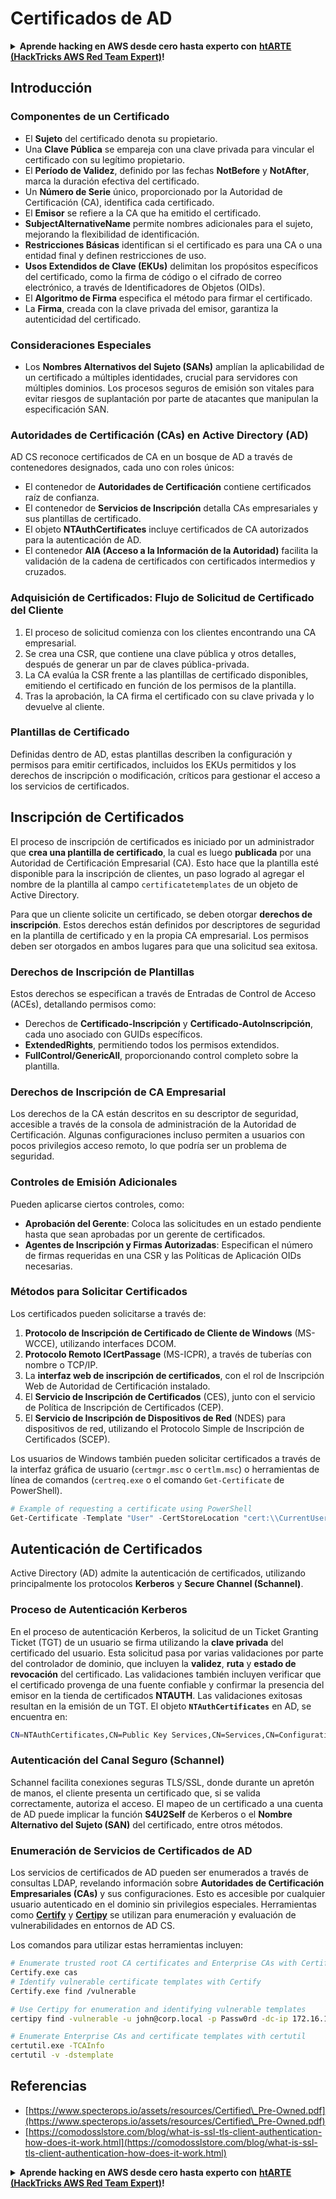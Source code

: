 # Certificados de AD

<details>

<summary><strong>Aprende hacking en AWS desde cero hasta experto con</strong> <a href="https://training.hacktricks.xyz/courses/arte"><strong>htARTE (HackTricks AWS Red Team Expert)</strong></a><strong>!</strong></summary>

Otras formas de apoyar a HackTricks:

* Si quieres ver tu **empresa anunciada en HackTricks** o **descargar HackTricks en PDF** ¡Consulta los [**PLANES DE SUSCRIPCIÓN**](https://github.com/sponsors/carlospolop)!
* Obtén [**merchandising oficial de PEASS & HackTricks**](https://peass.creator-spring.com)
* Descubre [**The PEASS Family**](https://opensea.io/collection/the-peass-family), nuestra colección exclusiva de [**NFTs**](https://opensea.io/collection/the-peass-family)
* **Únete al** 💬 [**grupo de Discord**](https://discord.gg/hRep4RUj7f) o al [**grupo de telegram**](https://t.me/peass) o **sígueme** en **Twitter** 🐦 [**@carlospolopm**](https://twitter.com/carlospolopm)**.**
* **Comparte tus trucos de hacking enviando PRs a los repositorios de** [**HackTricks**](https://github.com/carlospolop/hacktricks) y [**HackTricks Cloud**](https://github.com/carlospolop/hacktricks-cloud).

</details>

## Introducción

### Componentes de un Certificado

- El **Sujeto** del certificado denota su propietario.
- Una **Clave Pública** se empareja con una clave privada para vincular el certificado con su legítimo propietario.
- El **Período de Validez**, definido por las fechas **NotBefore** y **NotAfter**, marca la duración efectiva del certificado.
- Un **Número de Serie** único, proporcionado por la Autoridad de Certificación (CA), identifica cada certificado.
- El **Emisor** se refiere a la CA que ha emitido el certificado.
- **SubjectAlternativeName** permite nombres adicionales para el sujeto, mejorando la flexibilidad de identificación.
- **Restricciones Básicas** identifican si el certificado es para una CA o una entidad final y definen restricciones de uso.
- **Usos Extendidos de Clave (EKUs)** delimitan los propósitos específicos del certificado, como la firma de código o el cifrado de correo electrónico, a través de Identificadores de Objetos (OIDs).
- El **Algoritmo de Firma** especifica el método para firmar el certificado.
- La **Firma**, creada con la clave privada del emisor, garantiza la autenticidad del certificado.

### Consideraciones Especiales

- Los **Nombres Alternativos del Sujeto (SANs)** amplían la aplicabilidad de un certificado a múltiples identidades, crucial para servidores con múltiples dominios. Los procesos seguros de emisión son vitales para evitar riesgos de suplantación por parte de atacantes que manipulan la especificación SAN.

### Autoridades de Certificación (CAs) en Active Directory (AD)

AD CS reconoce certificados de CA en un bosque de AD a través de contenedores designados, cada uno con roles únicos:

- El contenedor de **Autoridades de Certificación** contiene certificados raíz de confianza.
- El contenedor de **Servicios de Inscripción** detalla CAs empresariales y sus plantillas de certificado.
- El objeto **NTAuthCertificates** incluye certificados de CA autorizados para la autenticación de AD.
- El contenedor **AIA (Acceso a la Información de la Autoridad)** facilita la validación de la cadena de certificados con certificados intermedios y cruzados.

### Adquisición de Certificados: Flujo de Solicitud de Certificado del Cliente

1. El proceso de solicitud comienza con los clientes encontrando una CA empresarial.
2. Se crea una CSR, que contiene una clave pública y otros detalles, después de generar un par de claves pública-privada.
3. La CA evalúa la CSR frente a las plantillas de certificado disponibles, emitiendo el certificado en función de los permisos de la plantilla.
4. Tras la aprobación, la CA firma el certificado con su clave privada y lo devuelve al cliente.

### Plantillas de Certificado

Definidas dentro de AD, estas plantillas describen la configuración y permisos para emitir certificados, incluidos los EKUs permitidos y los derechos de inscripción o modificación, críticos para gestionar el acceso a los servicios de certificados.

## Inscripción de Certificados

El proceso de inscripción de certificados es iniciado por un administrador que **crea una plantilla de certificado**, la cual es luego **publicada** por una Autoridad de Certificación Empresarial (CA). Esto hace que la plantilla esté disponible para la inscripción de clientes, un paso logrado al agregar el nombre de la plantilla al campo `certificatetemplates` de un objeto de Active Directory.

Para que un cliente solicite un certificado, se deben otorgar **derechos de inscripción**. Estos derechos están definidos por descriptores de seguridad en la plantilla de certificado y en la propia CA empresarial. Los permisos deben ser otorgados en ambos lugares para que una solicitud sea exitosa.

### Derechos de Inscripción de Plantillas

Estos derechos se especifican a través de Entradas de Control de Acceso (ACEs), detallando permisos como:
- Derechos de **Certificado-Inscripción** y **Certificado-AutoInscripción**, cada uno asociado con GUIDs específicos.
- **ExtendedRights**, permitiendo todos los permisos extendidos.
- **FullControl/GenericAll**, proporcionando control completo sobre la plantilla.

### Derechos de Inscripción de CA Empresarial

Los derechos de la CA están descritos en su descriptor de seguridad, accesible a través de la consola de administración de la Autoridad de Certificación. Algunas configuraciones incluso permiten a usuarios con pocos privilegios acceso remoto, lo que podría ser un problema de seguridad.

### Controles de Emisión Adicionales

Pueden aplicarse ciertos controles, como:
- **Aprobación del Gerente**: Coloca las solicitudes en un estado pendiente hasta que sean aprobadas por un gerente de certificados.
- **Agentes de Inscripción y Firmas Autorizadas**: Especifican el número de firmas requeridas en una CSR y las Políticas de Aplicación OIDs necesarias.

### Métodos para Solicitar Certificados

Los certificados pueden solicitarse a través de:
1. **Protocolo de Inscripción de Certificado de Cliente de Windows** (MS-WCCE), utilizando interfaces DCOM.
2. **Protocolo Remoto ICertPassage** (MS-ICPR), a través de tuberías con nombre o TCP/IP.
3. La **interfaz web de inscripción de certificados**, con el rol de Inscripción Web de Autoridad de Certificación instalado.
4. El **Servicio de Inscripción de Certificados** (CES), junto con el servicio de Política de Inscripción de Certificados (CEP).
5. El **Servicio de Inscripción de Dispositivos de Red** (NDES) para dispositivos de red, utilizando el Protocolo Simple de Inscripción de Certificados (SCEP).

Los usuarios de Windows también pueden solicitar certificados a través de la interfaz gráfica de usuario (`certmgr.msc` o `certlm.msc`) o herramientas de línea de comandos (`certreq.exe` o el comando `Get-Certificate` de PowerShell).
```powershell
# Example of requesting a certificate using PowerShell
Get-Certificate -Template "User" -CertStoreLocation "cert:\\CurrentUser\\My"
```
## Autenticación de Certificados

Active Directory (AD) admite la autenticación de certificados, utilizando principalmente los protocolos **Kerberos** y **Secure Channel (Schannel)**.

### Proceso de Autenticación Kerberos

En el proceso de autenticación Kerberos, la solicitud de un Ticket Granting Ticket (TGT) de un usuario se firma utilizando la **clave privada** del certificado del usuario. Esta solicitud pasa por varias validaciones por parte del controlador de dominio, que incluyen la **validez**, **ruta** y **estado de revocación** del certificado. Las validaciones también incluyen verificar que el certificado provenga de una fuente confiable y confirmar la presencia del emisor en la tienda de certificados **NTAUTH**. Las validaciones exitosas resultan en la emisión de un TGT. El objeto **`NTAuthCertificates`** en AD, se encuentra en:
```bash
CN=NTAuthCertificates,CN=Public Key Services,CN=Services,CN=Configuration,DC=<domain>,DC=<com>
```
### Autenticación del Canal Seguro (Schannel)

Schannel facilita conexiones seguras TLS/SSL, donde durante un apretón de manos, el cliente presenta un certificado que, si se valida correctamente, autoriza el acceso. El mapeo de un certificado a una cuenta de AD puede implicar la función **S4U2Self** de Kerberos o el **Nombre Alternativo del Sujeto (SAN)** del certificado, entre otros métodos.

### Enumeración de Servicios de Certificados de AD

Los servicios de certificados de AD pueden ser enumerados a través de consultas LDAP, revelando información sobre **Autoridades de Certificación Empresariales (CAs)** y sus configuraciones. Esto es accesible por cualquier usuario autenticado en el dominio sin privilegios especiales. Herramientas como **[Certify](https://github.com/GhostPack/Certify)** y **[Certipy](https://github.com/ly4k/Certipy)** se utilizan para enumeración y evaluación de vulnerabilidades en entornos de AD CS.

Los comandos para utilizar estas herramientas incluyen:
```bash
# Enumerate trusted root CA certificates and Enterprise CAs with Certify
Certify.exe cas
# Identify vulnerable certificate templates with Certify
Certify.exe find /vulnerable

# Use Certipy for enumeration and identifying vulnerable templates
certipy find -vulnerable -u john@corp.local -p Passw0rd -dc-ip 172.16.126.128

# Enumerate Enterprise CAs and certificate templates with certutil
certutil.exe -TCAInfo
certutil -v -dstemplate
```
## Referencias

* [https://www.specterops.io/assets/resources/Certified\_Pre-Owned.pdf](https://www.specterops.io/assets/resources/Certified\_Pre-Owned.pdf)
* [https://comodosslstore.com/blog/what-is-ssl-tls-client-authentication-how-does-it-work.html](https://comodosslstore.com/blog/what-is-ssl-tls-client-authentication-how-does-it-work.html)

<details>

<summary><strong>Aprende hacking en AWS desde cero hasta experto con</strong> <a href="https://training.hacktricks.xyz/courses/arte"><strong>htARTE (HackTricks AWS Red Team Expert)</strong></a><strong>!</strong></summary>

Otras formas de apoyar a HackTricks:

* Si deseas ver tu **empresa anunciada en HackTricks** o **descargar HackTricks en PDF** Consulta los [**PLANES DE SUSCRIPCIÓN**](https://github.com/sponsors/carlospolop)!
* Obtén el [**oficial PEASS & HackTricks swag**](https://peass.creator-spring.com)
* Descubre [**The PEASS Family**](https://opensea.io/collection/the-peass-family), nuestra colección exclusiva de [**NFTs**](https://opensea.io/collection/the-peass-family)
* **Únete al** 💬 [**grupo de Discord**](https://discord.gg/hRep4RUj7f) o al [**grupo de telegram**](https://t.me/peass) o **sígueme** en **Twitter** 🐦 [**@carlospolopm**](https://twitter.com/carlospolopm)**.**
* **Comparte tus trucos de hacking enviando PRs a los repositorios de** [**HackTricks**](https://github.com/carlospolop/hacktricks) y [**HackTricks Cloud**](https://github.com/carlospolop/hacktricks-cloud) github. 

</details>
